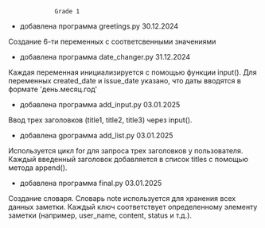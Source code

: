                  Grade 1
- добавлена программа greetings.py 30.12.2024

Создание 6-ти переменных с соответсвенными значениями
  
- добавлена программа date_changer.py 31.12.2024

Каждая переменная инициализируется с помощью функции input().
Для переменных created_date и issue_date указано, что даты вводятся в формате 'день.месяц.год'
  
- добавлена программа add_input.py 03.01.2025

Ввод трех заголовков (title1, title2, title3) через input().
  
- добавлена gрограмма add_list.py 03.01.2025

Используется цикл for для запроса трех заголовков у пользователя.
Каждый введенный заголовок добавляется в список titles с помощью метода append().
  
- добавлена программа final.py 03.01.2025

Создание словаря. Словарь note используется для хранения всех данных заметки. Каждый ключ соответствует определенному элементу заметки (например, user_name, content, status и т.д.).
